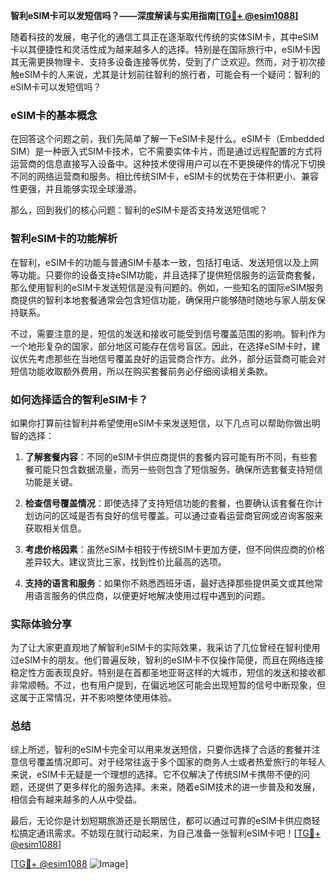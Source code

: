 **智利eSIM卡可以发短信吗？——深度解读与实用指南[[TG💪+ @esim1088](https://t.me/s/esim1088)]**

随着科技的发展，电子化的通信工具正在逐渐取代传统的实体SIM卡，其中eSIM卡以其便捷性和灵活性成为越来越多人的选择。特别是在国际旅行中，eSIM卡因其无需更换物理卡、支持多设备连接等优势，受到了广泛欢迎。然而，对于初次接触eSIM卡的人来说，尤其是计划前往智利的旅行者，可能会有一个疑问：智利的eSIM卡可以发短信吗？

### eSIM卡的基本概念

在回答这个问题之前，我们先简单了解一下eSIM卡是什么。eSIM卡（Embedded SIM）是一种嵌入式SIM卡技术，它不需要实体卡片，而是通过远程配置的方式将运营商的信息直接写入设备中。这种技术使得用户可以在不更换硬件的情况下切换不同的网络运营商和服务。相比传统SIM卡，eSIM卡的优势在于体积更小、兼容性更强，并且能够实现全球漫游。

那么，回到我们的核心问题：智利的eSIM卡是否支持发送短信呢？

### 智利eSIM卡的功能解析

在智利，eSIM卡的功能与普通SIM卡基本一致，包括打电话、发送短信以及上网等功能。只要你的设备支持eSIM功能，并且选择了提供短信服务的运营商套餐，那么使用智利的eSIM卡发送短信是没有问题的。例如，一些知名的国际eSIM服务商提供的智利本地套餐通常会包含短信功能，确保用户能够随时随地与家人朋友保持联系。

不过，需要注意的是，短信的发送和接收可能受到信号覆盖范围的影响。智利作为一个地形复杂的国家，部分地区可能存在信号盲区。因此，在选择eSIM卡时，建议优先考虑那些在当地信号覆盖良好的运营商合作方。此外，部分运营商可能会对短信功能收取额外费用，所以在购买套餐前务必仔细阅读相关条款。

### 如何选择适合的智利eSIM卡？

如果你打算前往智利并希望使用eSIM卡来发送短信，以下几点可以帮助你做出明智的选择：

1. **了解套餐内容**：不同的eSIM卡供应商提供的套餐内容可能有所不同，有些套餐可能只包含数据流量，而另一些则包含了短信服务。确保所选套餐支持短信功能是关键。
   
2. **检查信号覆盖情况**：即使选择了支持短信功能的套餐，也要确认该套餐在你计划访问的区域是否有良好的信号覆盖。可以通过查看运营商官网或咨询客服来获取相关信息。

3. **考虑价格因素**：虽然eSIM卡相较于传统SIM卡更加方便，但不同供应商的价格差异较大。建议货比三家，找到性价比最高的选项。

4. **支持的语言和服务**：如果你不熟悉西班牙语，最好选择那些提供英文或其他常用语言服务的供应商，以便更好地解决使用过程中遇到的问题。

### 实际体验分享

为了让大家更直观地了解智利eSIM卡的实际效果，我采访了几位曾经在智利使用过eSIM卡的朋友。他们普遍反映，智利的eSIM卡不仅操作简便，而且在网络连接稳定性方面表现良好。特别是在首都圣地亚哥这样的大城市，短信的发送和接收都非常顺畅。不过，也有用户提到，在偏远地区可能会出现短暂的信号中断现象，但这属于正常情况，并不影响整体使用体验。

### 总结

综上所述，智利的eSIM卡完全可以用来发送短信，只要你选择了合适的套餐并注意信号覆盖情况即可。对于经常往返于多个国家的商务人士或者热爱旅行的年轻人来说，eSIM卡无疑是一个理想的选择。它不仅解决了传统SIM卡携带不便的问题，还提供了更多样化的服务选择。未来，随着eSIM技术的进一步普及和发展，相信会有越来越多的人从中受益。

最后，无论你是计划短期旅游还是长期居住，都可以通过可靠的eSIM卡供应商轻松搞定通讯需求。不妨现在就行动起来，为自己准备一张智利eSIM卡吧！[[TG💪+ @esim1088](https://t.me/s/esim1088)] 

[[TG💪+ @esim1088](https://t.me/s/esim1088) ![Image](https://i.postimg.cc/4NQfJmqS/Snipaste-2025-05-13-00-14-12.png)]